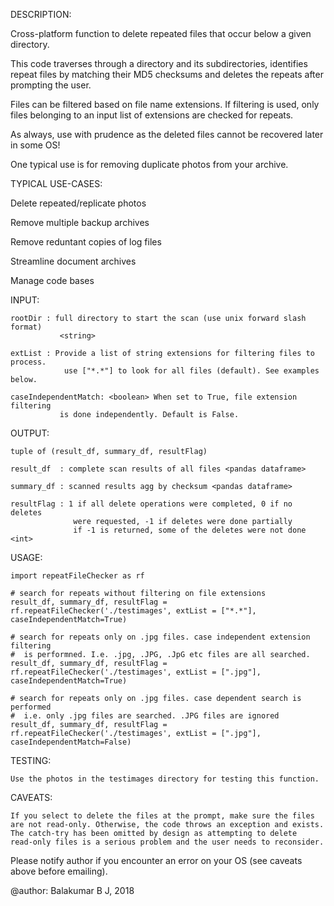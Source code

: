 DESCRIPTION:

Cross-platform function to delete repeated files that occur below a given directory. 

This code traverses through a directory and its subdirectories, identifies 
repeat files by matching their MD5 checksums and deletes the repeats after
prompting the user. 

Files can be filtered based on file name extensions. If filtering is used,
only files belonging to an input list of extensions are checked for repeats.

As always, use with prudence as the deleted files cannot be recovered 
later in some OS!

One typical use is for removing duplicate photos from your archive. 

TYPICAL USE-CASES: 

Delete repeated/replicate photos

Remove multiple backup archives

Remove reduntant copies of log files

Streamline document archives

Manage code bases

INPUT:

    rootDir : full directory to start the scan (use unix forward slash format)
               <string>
               
    extList : Provide a list of string extensions for filtering files to process.
                use ["*.*"] to look for all files (default). See examples below.
                
    caseIndependentMatch: <boolean> When set to True, file extension filtering
               is done independently. Default is False.

OUTPUT:

    tuple of (result_df, summary_df, resultFlag)
    
    result_df  : complete scan results of all files <pandas dataframe>
    
    summary_df : scanned results agg by checksum <pandas dataframe>
    
    resultFlag : 1 if all delete operations were completed, 0 if no deletes 
                  were requested, -1 if deletes were done partially
                  if -1 is returned, some of the deletes were not done <int>

USAGE:

    import repeatFileChecker as rf
    
    # search for repeats without filtering on file extensions
    result_df, summary_df, resultFlag = rf.repeatFileChecker('./testimages', extList = ["*.*"], caseIndependentMatch=True)
    
    # search for repeats only on .jpg files. case independent extension filtering
    #  is performned. I.e. .jpg, .JPG, .JpG etc files are all searched. 
    result_df, summary_df, resultFlag = rf.repeatFileChecker('./testimages', extList = [".jpg"], caseIndependentMatch=True)

    # search for repeats only on .jpg files. case dependent search is performed
    #  i.e. only .jpg files are searched. .JPG files are ignored 
    result_df, summary_df, resultFlag = rf.repeatFileChecker('./testimages', extList = [".jpg"], caseIndependentMatch=False)
    
TESTING:

    Use the photos in the testimages directory for testing this function.

CAVEATS:

    If you select to delete the files at the prompt, make sure the files
    are not read-only. Otherwise, the code throws an exception and exists.
    The catch-try has been omitted by design as attempting to delete
    read-only files is a serious problem and the user needs to reconsider.
    
Please notify author if you encounter an error on your OS (see caveats above before emailing).

@author: Balakumar B J, 2018